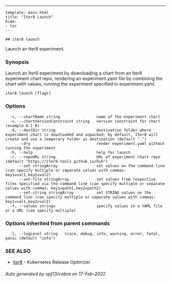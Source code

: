 ---
	template: main.html
	title: "Iter8 Launch"
	hide:
	- toc
	---
	
	## iter8 launch

Launch an Iter8 experiment.

### Synopsis


Launch an Iter8 experiment by downloading a chart from an Iter8 experiment chart repo, rendering an experiment.yaml file by combining the chart with values, running the experiment specified in experiment.yaml.

```
iter8 launch [flags]
```

### Options

```
  -c, --chartName string                name of the experiment chart
  -v, --chartVersionConstraint string   version constraint for chart (example 0.1.0)
  -d, --destDir string                  destination folder where experiment chart is downloaded and unpacked; by default, Iter8 will create and use a temporary folder as destination (default ".")
      --dry                             render experiment.yaml without running the experiment
  -h, --help                            help for launch
  -r, --repoURL string                  URL of experiment chart repo (default "https://iter8-tools.github.io/hub")
      --set stringArray                 set values on the command line (can specify multiple or separate values with commas: key1=val1,key2=val2)
      --set-file stringArray            set values from respective files specified via the command line (can specify multiple or separate values with commas: key1=path1,key2=path2)
      --set-string stringArray          set STRING values on the command line (can specify multiple or separate values with commas: key1=val1,key2=val2)
  -f, --values strings                  specify values in a YAML file or a URL (can specify multiple)
```

### Options inherited from parent commands

```
  -l, --logLevel string   trace, debug, info, warning, error, fatal, panic (default "info")
```

### SEE ALSO

* [iter8](iter8.md)	 - Kubernetes Release Optimizer

###### Auto generated by spf13/cobra on 17-Feb-2022
